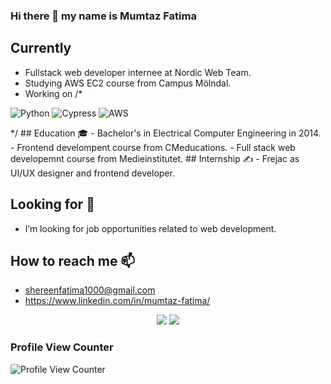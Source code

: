 ### Hi there 👋 my name is Mumtaz Fatima  
## Currently
- Fullstack web developer internee at Nordic Web Team. 
- Studying AWS EC2 course from Campus Mölndal.
- Working on 
/*
<p>
  <img alt="Python" src="https://img.shields.io/static/v1?style=for-the-badge&message=Python&color=3776AB&logo=Python&logoColor=FFFFFF&label=" />
  <img alt="Cypress" src="https://img.shields.io/static/v1?style=for-the-badge&message=Cypress&color=17202C&logo=Cypress&logoColor=FFFFFF&label=" />
  <img alt="AWS" src="https://img.shields.io/static/v1?style=for-the-badge&message=Amazon&color=222222&logo=Amazon&logoColor=FF9900&label=" />
 </p>
*/
## Education 🎓
-  Bachelor's in Electrical Computer Engineering in 2014.
- Frontend develompent course from CMeducations.
- Full stack web developemnt course from Medieinstitutet. 
## Internship ✍ 
- Frejac as UI/UX designer and frontend developer.

## Looking for 🔭
-  I’m looking for job opportunities related to web development.

## How to reach me 📫
  - shereenfatima1000@gmail.com
  - https://www.linkedin.com/in/mumtaz-fatima/
 <p>
  <a href="mailto:shereenfatima1000@gmail.com">
    <i class="fa fa-envelope"></i>
  </a>
  <a href="https://www.linkedin.com/in/mumtaz-fatima" target="_blank">
    <i class="fa fa-linkedin-square"></i>
  </a>
 </p>

<p align="center" vertical-align="middle">
  <img src="https://github-readme-stats.vercel.app/api?username=mumtaz1000&show_icons=true&theme=tokyonight">
  <img src="https://github-readme-stats.vercel.app/api/top-langs/?username=mumtaz1000&show_icons=true&theme=tokyonight&layout=compact">
</p>

### Profile View Counter
![Profile View Counter](https://komarev.com/ghpvc/?username=mumtaz1000)





